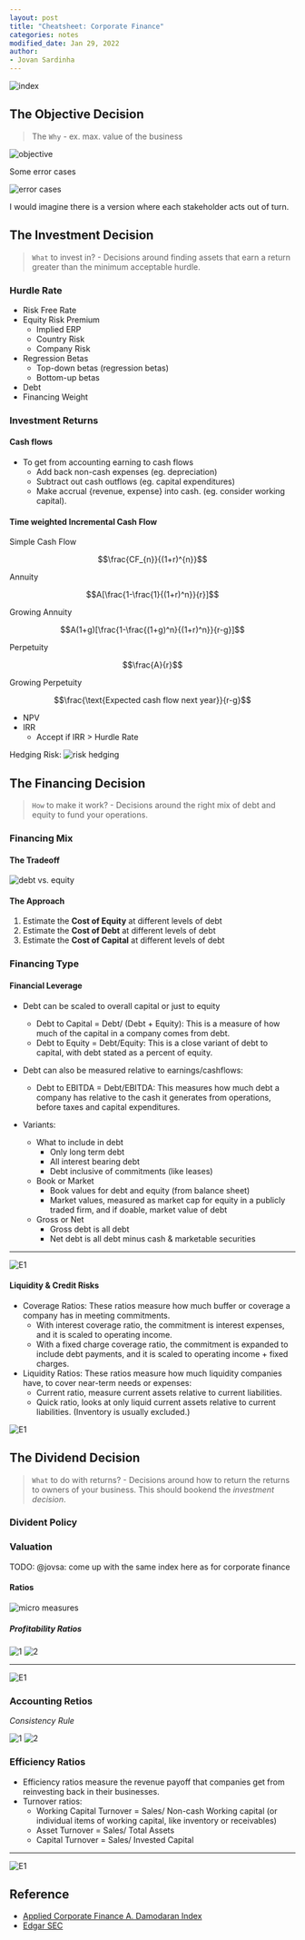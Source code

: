 ```yaml
---
layout: post
title: "Cheatsheet: Corporate Finance"
categories: notes
modified_date: Jan 29, 2022
author:
- Jovan Sardinha
---
```


![index](/assets/post_assets/cheatsheet-corp-finance/index.png)

## The Objective Decision

> The `Why` - ex. max. value of the business

![objective](/assets/post_assets/cheatsheet-corp-finance/objective.png)

Some error cases

![error cases](/assets/post_assets/cheatsheet-corp-finance/objective_error_cases.png)

I would imagine there is a version where each stakeholder acts out of turn.

## The Investment Decision

> `What` to invest in? -  Decisions around finding assets that earn a return greater than the minimum acceptable hurdle.

### Hurdle Rate

* Risk Free Rate
* Equity Risk Premium
  * Implied ERP
  * Country Risk
  * Company Risk
* Regression Betas
  * Top-down betas (regression betas)
  * Bottom-up betas
* Debt
* Financing Weight

### Investment Returns

#### Cash flows

* To get from accounting earning to cash flows
  * Add back non-cash expenses (eg. depreciation)
  * Subtract out cash outflows (eg. capital expenditures)
  * Make accrual {revenue, expense} into cash. (eg. consider working capital).

#### Time weighted Incremental Cash Flow

Simple Cash Flow

$$\frac{CF_{n}}{(1+r)^{n}}$$

Annuity

$$A[\frac{1-\frac{1}{(1+r)^n}}{r}]$$

Growing Annuity

$$A(1+g)[\frac{1-\frac{(1+g)^n}{(1+r)^n}}{r-g}]$$

Perpetuity

$$\frac{A}{r}$$

Growing Perpetuity

$$\frac{\text{Expected cash flow next year}}{r-g}$$

* NPV
* IRR
  * Accept if IRR > Hurdle Rate

Hedging Risk:
![risk hedging](/assets/post_assets/cheatsheet-corp-finance/risk_hedging_flowchart.png)


## The Financing Decision

> `How` to make it work? - Decisions around the right mix of debt and equity to fund your operations.

### Financing Mix

#### The Tradeoff
![debt vs. equity](/assets/post_assets/cheatsheet-corp-finance/debt_vs_equity_comparison.png)

#### The Approach

1. Estimate the **Cost of Equity** at different levels of debt
2. Estimate the **Cost of Debt** at different levels of debt
3. Estimate the **Cost of Capital** at different levels of debt


### Financing Type

#### Financial Leverage

* Debt can be scaled to overall capital or just to equity
  * Debt to Capital = Debt/ (Debt + Equity): This is a measure of how much of the capital in a company comes from debt.
  * Debt to Equity = Debt/Equity: This is a close variant of debt to capital, with debt stated as a percent of equity.
* Debt can also be measured relative to earnings/cashflows:
  * Debt to EBITDA = Debt/EBITDA: This measures how much debt a company has relative to the cash it generates from operations, before taxes and capital expenditures.

* Variants:
  * What to include in debt
    * Only long term debt
    * All interest bearing debt
    * Debt inclusive of commitments (like leases)
  * Book or Market
    * Book values for debt and equity (from balance sheet)
    * Market values, measured as market cap for equity in a publicly traded firm, and if doable, market value of debt
  * Gross or Net
    * Gross debt is all debt
    * Net debt is all debt minus cash & marketable securities

---

![E1](/assets/post_assets/cheatsheet-corp-finance/debt_example.png)

#### Liquidity & Credit Risks

* Coverage Ratios: These ratios measure how much buffer or coverage a company has in meeting commitments.
  * With interest coverage ratio, the commitment is interest expenses, and it is scaled to operating income.
  * With a fixed charge coverage ratio, the commitment is expanded to include debt payments, and it is scaled to operating income + fixed charges.
* Liquidity Ratios: These ratios measure how much liquidity companies have, to cover near-term needs or expenses:
  * Current ratio, measure current assets relative to current liabilities.
  * Quick ratio, looks at only liquid current assets relative to current liabilities. (Inventory is usually excluded.)

![E1](/assets/post_assets/cheatsheet-corp-finance/coverage_and_liquidity_example.png)

## The Dividend Decision

> `What` to do with returns?  - Decisions around how to return the returns to owners of your business. This should bookend the *investment decision*.

### Divident Policy

### Valuation

TODO: @jovsa: come up with the same index here as for corporate finance

#### Ratios

![micro measures](/assets/post_assets/cheatsheet-corp-finance/micro_measures.png)

##### Profitability Ratios

![1](/assets/post_assets/cheatsheet-corp-finance/profitability_1.png)
![2](/assets/post_assets/cheatsheet-corp-finance/profitability_lifecycle.png)

---

![E1](/assets/post_assets/cheatsheet-corp-finance/profitability_example.png)

### Accounting Retios

*Consistency Rule*

![1](/assets/post_assets/cheatsheet-corp-finance/ROE_1.png)
![2](/assets/post_assets/cheatsheet-corp-finance/ROE_2.png)

### Efficiency Ratios

* Efficiency ratios measure the revenue payoff that companies get from reinvesting back in their businesses.
* Turnover ratios:
  * Working Capital Turnover = Sales/ Non-cash Working capital (or individual items of working capital, like inventory or receivables)
  * Asset Turnover = Sales/ Total Assets
  * Capital Turnover = Sales/ Invested Capital

---

![E1](/assets/post_assets/cheatsheet-corp-finance/efficiency_example.png)

## Reference

* [Applied Corporate Finance A. Damodaran Index](http://people.stern.nyu.edu/adamodar/New_Home_Page/webcastcfonline.htm)
* [Edgar SEC](https://www.sec.gov/edgar/searchedgar/companysearch.html)
